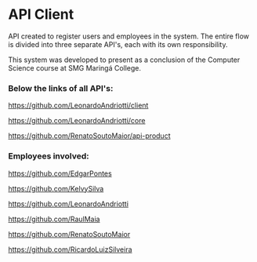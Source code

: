 # API Client
API created to register users and employees in the system.
The entire flow is divided into three separate API's, each with its own responsibility.

This system was developed to present as a conclusion of the Computer Science course at SMG Maringá College.

### Below the links of all API's:
https://github.com/LeonardoAndriotti/client

https://github.com/LeonardoAndriotti/core

https://github.com/RenatoSoutoMaior/api-product

### Employees involved:
https://github.com/EdgarPontes

https://github.com/KelvySilva

https://github.com/LeonardoAndriotti

https://github.com/RaulMaia

https://github.com/RenatoSoutoMaior

https://github.com/RicardoLuizSilveira
